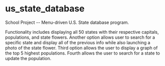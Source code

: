 # us_state_database
School Project -- Menu-driven U.S. State database program.

Functionality includes displaying all 50 states with their respective capitals, populations, and state flowers.
Another option allows user to search for a specific state and display all of the previous info while also launching a photo of the state flower.
Third option allows the user to display a graph of the top 5 highest populations.
Fourth allows the user to search for a state to update the population.
